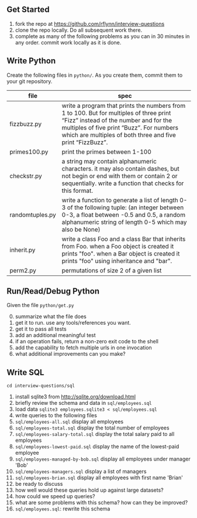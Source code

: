 
## Get Started

1. fork the repo at https://github.com/rflynn/interview-questions
2. clone the repo locally. Do all subsequent work there.
3. complete as many of the following problems as you can in 30 minutes in any order. commit work locally as it is done.

## Write Python

Create the following files in `python/`. As you create them, commit them to your git repository.

file         | spec
-------------|--------------
fizzbuzz.py  | write a program that prints the numbers from 1 to 100. But for multiples of three print “Fizz” instead of the number and for the multiples of five print “Buzz”. For numbers which are multiples of both three and five print “FizzBuzz”.
primes100.py | print the primes between 1-100
checkstr.py  | a string may contain alphanumeric characters. it may also contain dashes, but not begin or end with them or contain 2 or sequentially. write a function that checks for this format.
randomtuples.py | write a function to generate a list of length 0-3 of the following tuple: (an integer between 0-3, a float between -0.5 and 0.5, a random alphanumeric string of length 0-5 which may also be None)
inherit.py   | write a class Foo and a class Bar that inherits from Foo. when a Foo object is created it prints "foo". when a Bar object is created it prints "foo" using inheritance and "bar".
perm2.py     | permutations of size 2 of a given list

## Run/Read/Debug Python

Given the file `python/get.py`

0. summarize what the file does
1. get it to run. use any tools/references you want.
2. get it to pass all tests
3. add an additional meaningful test
4. if an operation fails, return a non-zero exit code to the shell
5. add the capability to fetch multiple urls in one invocation
6. what additional improvements can you make?

## Write SQL

`cd interview-questions/sql`

1. install sqlite3 from http://sqlite.org/download.html
2. briefly review the schema and data in `sql/employees.sql`
3. load data `sqlite3 employees.sqlite3 < sql/employees.sql`
4. write queries to the following files
 1. `sql/employees-all.sql` display all employees
 2. `sql/employees-total.sql` display the total number of employees
 3. `sql/employees-salary-total.sql` display the total salary paid to all employees
 4. `sql/employees-lowest-paid.sql` display the name of the lowest-paid employee
 5. `sql/employees-managed-by-bob.sql` display all employees under manager 'Bob'
 6. `sql/employees-managers.sql` display a list of managers
 7. `sql/employees-brian.sql` display all employees with first name 'Brian'
5. be ready to discuss
 1. how well would these queries hold up against large datasets?
 2. how could we speed up queries?
 3. what are some problems with this schema? how can they be improved?
6. `sql/employees.sql`: rewrite this schema


